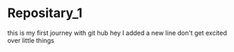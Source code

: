 # Repositary_1
this is my first journey with git hub
hey I added a new line
don't get excited over little things

